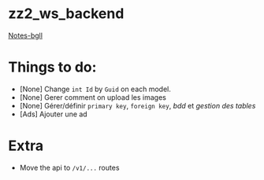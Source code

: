 # zz2_ws_backend

[Notes-bgll](./notes/note.md)

# Things to do:

- [None] Change `int Id` by `Guid` on each model.
- [None] Gerer comment on upload les images
- [None] Gérer/définir `primary key`, `foreign key`, _bdd_ et _gestion des tables_
- [Ads] Ajouter une ad

# Extra

- Move the api to `/v1/...` routes
